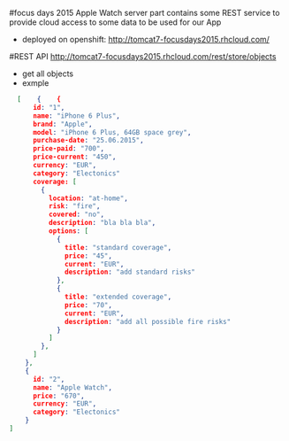 #focus days 2015 Apple Watch server part
contains some REST service to provide cloud access to some data to be used for our App
- deployed on openshift: http://tomcat7-focusdays2015.rhcloud.com/

#REST API
http://tomcat7-focusdays2015.rhcloud.com/rest/store/objects
- get all objects
- exmple

```json
  [    {    {
      id: "1",
      name: "iPhone 6 Plus",
      brand: "Apple",
      model: "iPhone 6 Plus, 64GB space grey",
      purchase-date: "25.06.2015",
      price-paid: "700",
      price-current: "450",
      currency: "EUR",
      category: "Electonics"
      coverage: [
        {
          location: "at-home",
          risk: "fire",
          covered: "no",
          description: "bla bla bla",
          options: [
            {
              title: "standard coverage",
              price: "45",
              current: "EUR",
              description: "add standard risks"
            },
            {
              title: "extended coverage",
              price: "70",
              current: "EUR",
              description: "add all possible fire risks"
            }
          ]
        },
      ]
    },
    {
      id: "2",
      name: "Apple Watch",
      price: "670",
      currency: "EUR",
      category: "Electonics"
    }
]
```
